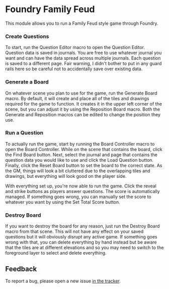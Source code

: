 # Foundry Family Feud

This module allows you to run a Family Feud style game through Foundry.

### Create Questions

To start, run the Question Editor macro to open the Question Editor. Question data is saved in journals. You are free to use whatever journal you want and can have the data spread across multiple journals. Each question is saved to a different page. Fair warning, I didn't bother to put in any guard rails here so be careful not to accidentally save over existing data.

### Generate a Board

On whatever scene you plan to use for the game, run the Generate Board macro. By default, it will create and place all of the tiles and drawings required for the game to function. It creates it in the upper left corner of the scene, but you can adjust it by using the Reposition Board macro. Both the Generate and Reposition macros can be edited to change the position they use.

### Run a Question

To actually run the game, start by running the Board Controller macro to open the Board Controller. While on the scene that contains the board, click the Find Board button. Next, select the journal and page that contains the question data you would like to use and click the Load Question button. Finally, click the Reset Board button to set the board to the correct state. As the GM, things will look a bit cluttered due to the overlapping tiles and drawings, but everything will look good on the player side.

With everything set up, you're now able to run the game. Click the reveal and strike buttons as players answer questions. The score is automatically managed. If something goes wrong, you can manually set the score to whatever you want by using the Set Total Score button.

### Destroy Board

If you want to destroy the board for any reason, just run the Destroy Board macro from that scene. This will not have any effect on your saved questions but it will obviously disrupt any active game. If something goes wrong with that, you can delete everything by hand instead but be aware that the tiles are at different elevations and so you may need to switch to the foreground layer to select and delete everything.

## Feedback

To report a bug, please open a new issue [in the tracker](https://github.com/ddbrown30/foundry-family-feud/issues).
